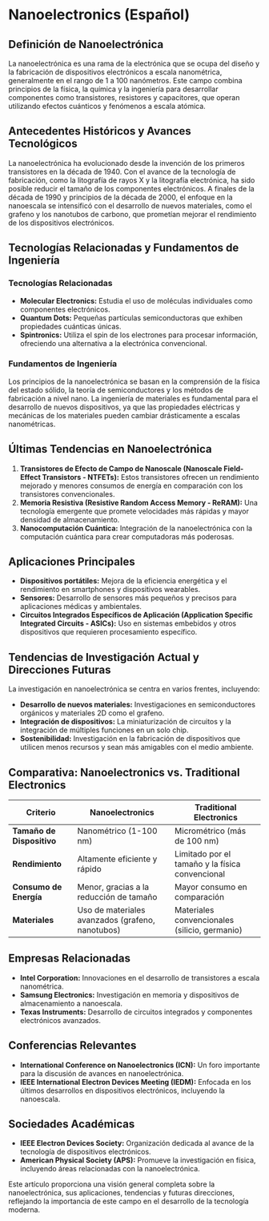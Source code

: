 # Nanoelectronics (Español)

## Definición de Nanoelectrónica
La nanoelectrónica es una rama de la electrónica que se ocupa del diseño y la fabricación de dispositivos electrónicos a escala nanométrica, generalmente en el rango de 1 a 100 nanómetros. Este campo combina principios de la física, la química y la ingeniería para desarrollar componentes como transistores, resistores y capacitores, que operan utilizando efectos cuánticos y fenómenos a escala atómica.

## Antecedentes Históricos y Avances Tecnológicos
La nanoelectrónica ha evolucionado desde la invención de los primeros transistores en la década de 1940. Con el avance de la tecnología de fabricación, como la litografía de rayos X y la litografía electrónica, ha sido posible reducir el tamaño de los componentes electrónicos. A finales de la década de 1990 y principios de la década de 2000, el enfoque en la nanoescala se intensificó con el desarrollo de nuevos materiales, como el grafeno y los nanotubos de carbono, que prometían mejorar el rendimiento de los dispositivos electrónicos.

## Tecnologías Relacionadas y Fundamentos de Ingeniería
### Tecnologías Relacionadas
- **Molecular Electronics:** Estudia el uso de moléculas individuales como componentes electrónicos.
- **Quantum Dots:** Pequeñas partículas semiconductoras que exhiben propiedades cuánticas únicas.
- **Spintronics:** Utiliza el spin de los electrones para procesar información, ofreciendo una alternativa a la electrónica convencional.

### Fundamentos de Ingeniería
Los principios de la nanoelectrónica se basan en la comprensión de la física del estado sólido, la teoría de semiconductores y los métodos de fabricación a nivel nano. La ingeniería de materiales es fundamental para el desarrollo de nuevos dispositivos, ya que las propiedades eléctricas y mecánicas de los materiales pueden cambiar drásticamente a escalas nanométricas.

## Últimas Tendencias en Nanoelectrónica
1. **Transistores de Efecto de Campo de Nanoscale (Nanoscale Field-Effect Transistors - NTFETs):** Estos transistores ofrecen un rendimiento mejorado y menores consumos de energía en comparación con los transistores convencionales.
2. **Memoria Resistiva (Resistive Random Access Memory - ReRAM):** Una tecnología emergente que promete velocidades más rápidas y mayor densidad de almacenamiento.
3. **Nanocomputación Cuántica:** Integración de la nanoelectrónica con la computación cuántica para crear computadoras más poderosas.

## Aplicaciones Principales
- **Dispositivos portátiles:** Mejora de la eficiencia energética y el rendimiento en smartphones y dispositivos wearables.
- **Sensores:** Desarrollo de sensores más pequeños y precisos para aplicaciones médicas y ambientales.
- **Circuitos Integrados Específicos de Aplicación (Application Specific Integrated Circuits - ASICs):** Uso en sistemas embebidos y otros dispositivos que requieren procesamiento específico.

## Tendencias de Investigación Actual y Direcciones Futuras
La investigación en nanoelectrónica se centra en varios frentes, incluyendo:
- **Desarrollo de nuevos materiales:** Investigaciones en semiconductores orgánicos y materiales 2D como el grafeno.
- **Integración de dispositivos:** La miniaturización de circuitos y la integración de múltiples funciones en un solo chip.
- **Sostenibilidad:** Investigación en la fabricación de dispositivos que utilicen menos recursos y sean más amigables con el medio ambiente.

## Comparativa: Nanoelectronics vs. Traditional Electronics
| **Criterio**          | **Nanoelectronics**                               | **Traditional Electronics**                       |
|-----------------------|--------------------------------------------------|--------------------------------------------------|
| **Tamaño de Dispositivo** | Nanométrico (1-100 nm)                          | Micrométrico (más de 100 nm)                     |
| **Rendimiento**       | Altamente eficiente y rápido                      | Limitado por el tamaño y la física convencional   |
| **Consumo de Energía**| Menor, gracias a la reducción de tamaño          | Mayor consumo en comparación                       |
| **Materiales**        | Uso de materiales avanzados (grafeno, nanotubos) | Materiales convencionales (silicio, germanio)    |

## Empresas Relacionadas
- **Intel Corporation:** Innovaciones en el desarrollo de transistores a escala nanométrica.
- **Samsung Electronics:** Investigación en memoria y dispositivos de almacenamiento a nanoescala.
- **Texas Instruments:** Desarrollo de circuitos integrados y componentes electrónicos avanzados.

## Conferencias Relevantes
- **International Conference on Nanoelectronics (ICN):** Un foro importante para la discusión de avances en nanoelectrónica.
- **IEEE International Electron Devices Meeting (IEDM):** Enfocada en los últimos desarrollos en dispositivos electrónicos, incluyendo la nanoescala.

## Sociedades Académicas
- **IEEE Electron Devices Society:** Organización dedicada al avance de la tecnología de dispositivos electrónicos.
- **American Physical Society (APS):** Promueve la investigación en física, incluyendo áreas relacionadas con la nanoelectrónica. 

Este artículo proporciona una visión general completa sobre la nanoelectrónica, sus aplicaciones, tendencias y futuras direcciones, reflejando la importancia de este campo en el desarrollo de la tecnología moderna.